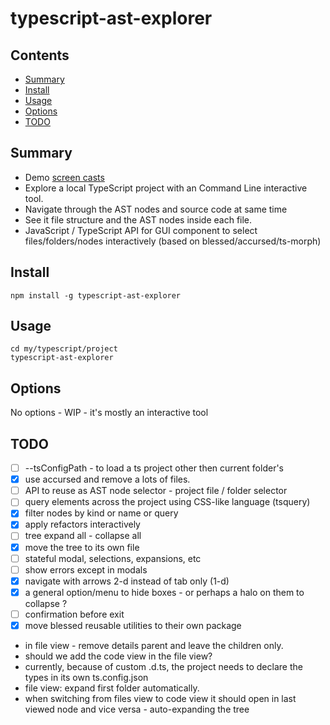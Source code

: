 # typescript-ast-explorer

## Contents

<!-- toc -->

- [Summary](#summary)
- [Install](#install)
- [Usage](#usage)
- [Options](#options)
- [TODO](#todo)

<!-- tocstop -->

## Summary

 * Demo [screen casts](https://cancerberosgx.github.io/demos/typescript-ast-explorer/index.html)
 * Explore a local TypeScript project with an Command Line interactive tool. 
 * Navigate through the AST nodes and source code at same time 
 * See it file structure and the AST nodes inside each file. 
 * JavaScript / TypeScript API for GUI component to select files/folders/nodes interactively (based on blessed/accursed/ts-morph)

## Install 
```
npm install -g typescript-ast-explorer
```

## Usage
```
cd my/typescript/project
typescript-ast-explorer
```

## Options

No options - WIP - it's mostly an interactive tool

## TODO 

 - [ ] --tsConfigPath - to load a ts project other then current folder's
 - [x] use accursed and remove a lots of files. 
 - [ ] API to reuse as AST node selector - project file / folder selector
 - [ ] query elements across the project using CSS-like language (tsquery)
 - [x] filter nodes by kind or name  or query
 - [x] apply refactors interactively
 - [ ] tree expand all - collapse all
 - [x] move the tree to its own file
 - [ ] stateful modal, selections, expansions, etc
 - [ ] show errors except in modals
 - [x] navigate with arrows 2-d instead of tab only (1-d)
 - [x] a general option/menu to hide boxes - or perhaps a halo on them to collapse ?
 - [ ] confirmation before exit
 - [x] move blessed reusable utilities to their own package
 
 * in file view - remove details parent and leave the children only.
 * should we add the code view in the file view?
 * currently, because of custom  .d.ts, the project needs to declare the types in its own ts.config.json
 * file view: expand first folder automatically.
 * when switching from files view to code view it should open in last viewed node and vice versa - auto-expanding the tree

